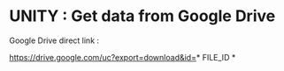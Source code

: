 # UNITY : Get data from Google Drive


Google Drive direct link :

https://drive.google.com/uc?export=download&id=* FILE_ID *

